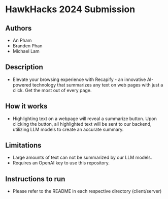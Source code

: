 # HawkHacks 2024 Submission

## Authors

- An Pham
- Branden Phan
- Michael Lam

## Description
- Elevate your browsing experience with Recapify - an innovative AI-powered technology that summarizes any text on web pages with just a click. Get the most out of every page.

## How it works
- Highlighting text on a webpage will reveal a summarize button. Upon clicking the button, all highlighted text will be sent to our backend, utilizing LLM models
to create an accurate summary.

## Limitations
- Large amounts of text can not be summarized by our LLM models.
- Requires an OpenAI key to use this repository.

## Instructions to run
- Please refer to the README in each respective directory (client/server)